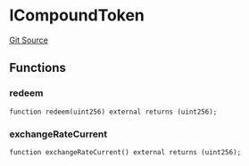 # ICompoundToken
[Git Source](https://github.com/Swivel-Finance/illuminate/blob/7162e4822e4bbebd99b67c43e703ecedf92a2138/src/interfaces/ICompoundToken.sol)


## Functions
### redeem


```solidity
function redeem(uint256) external returns (uint256);
```

### exchangeRateCurrent


```solidity
function exchangeRateCurrent() external returns (uint256);
```

